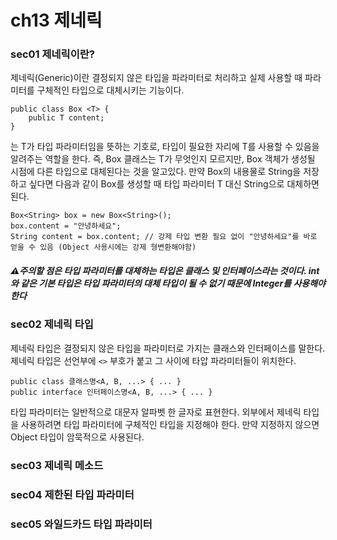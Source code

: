 # ch13 제네릭

### sec01 제네릭이란?
제네릭(Generic)이란 결정되지 않은 타입을 파라미터로 처리하고 실제 사용할 때 파라미터를 구체적인 타입으로 대체시키는 기능이다.
```
public class Box <T> {
	public T content;
}
```
<T>는 T가 타입 파라미터임을 뜻하는 기호로, 타입이 필요한 자리에 T를 사용할 수 있음을 알려주는 역할을 한다.
즉, Box 클래스는 T가 무엇인지 모르지만, Box 객체가 생성될 시점에 다른 타입으로 대체된다는 것을 알고있다.
만약 Box의 내용물로 String을 저장하고 싶다면 다음과 같이 Box를 생성할 때 타입 파라미터 T 대신 String으로 대체하면 된다.
```
Box<String> box = new Box<String>();
box.content = "안녕하세요";
String content = box.content; // 강제 타입 변환 필요 없이 "안녕하세요"를 바로 얻을 수 있음 (Object 사용시에는 강제 형변환해야함)
```

##### ⚠주의할 점은 타입 파라미터를 대체하는 타입은 클래스 및 인터페이스라는 것이다. int와 같은 기본 타입은 타입 파라미터의 대체 타입이 될 수 없기 때문에 Integer를 사용해야한다


### sec02 제네릭 타입
제네릭 타입은 결정되지 않은 타입을 파라미터로 가지는 클래스와 인터페이스를 말한다. 제네릭 타입은 선언부에 `<>` 부호가 붙고 그 사이에 타압 파라미터들이 위치한다.
```
public class 클래스명<A, B, ...> { ... }
public interface 인터페이스명<A, B, ...> { ... }
```
타입 파라미터는 일반적으로 대문자 알파벳 한 글자로 표현한다. 외부에서 제네릭 타입을 사용하려면 타입 파라미터에 구체적인 타입을 지정해야 한다. 만약 지정하지 않으면 Object 타입이 암묵적으로 사용된다.

### sec03 제네릭 메소드
### sec04 제한된 타입 파라미터
### sec05 와일드카드 타입 파라미터